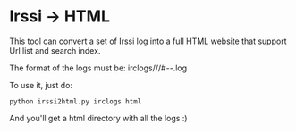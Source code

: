 Irssi -> HTML
=============

This tool can convert a set of Irssi log into a full HTML website that support
Url list and search index.

The format of the logs must be: irclogs/<year>/<networkname>/#<channel>-<month>-<day>.log

To use it, just do:

	python irssi2html.py irclogs html

And you'll get a html directory with all the logs :)
